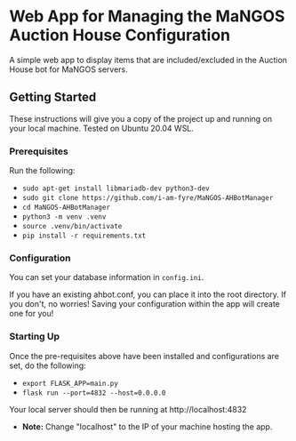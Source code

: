 # Web App for Managing the MaNGOS Auction House Configuration

A simple web app to display items that are included/excluded in the Auction House bot for MaNGOS servers.

## Getting Started

These instructions will give you a copy of the project up and running on
your local machine. Tested on Ubuntu 20.04 WSL.

### Prerequisites

Run the following:
- `sudo apt-get install libmariadb-dev python3-dev`
- `sudo git clone https://github.com/i-am-fyre/MaNGOS-AHBotManager`
- `cd MaNGOS-AHBotManager`
- `python3 -m venv .venv`
- `source .venv/bin/activate`
- `pip install -r requirements.txt`

### Configuration

You can set your database information in `config.ini`.

If you have an existing ahbot.conf, you can place it into the root directory. If you don't, no worries! Saving your configuration within the app will create one for you!

### Starting Up

Once the pre-requisites above have been installed and configurations are set, do the following:
- `export FLASK_APP=main.py`
- `flask run --port=4832 --host=0.0.0.0`
  
Your local server should then be running at http://localhost:4832
- **Note:** Change "localhost" to the IP of your machine hosting the app.
